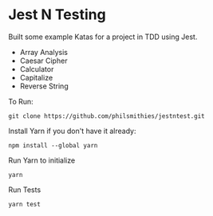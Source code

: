 # Jest N Testing

Built some example Katas for a project in TDD using Jest. 

- Array Analysis
- Caesar Cipher
- Calculator
- Capitalize
- Reverse String

To Run:
```
git clone https://github.com/philsmithies/jestntest.git
```

Install Yarn if you don't have it already:
```
npm install --global yarn
```

Run Yarn to initialize
```
yarn
```

Run Tests
```
yarn test
```
